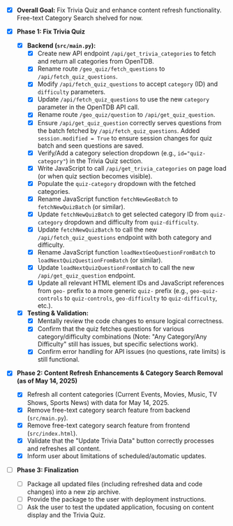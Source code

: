 - [X] **Overall Goal:** Fix Trivia Quiz and enhance content refresh functionality. Free-text Category Search shelved for now.

- [X] **Phase 1: Fix Trivia Quiz**
  - [X] **Backend (`src/main.py`):**
    - [X] Create new API endpoint `/api/get_trivia_categories` to fetch and return all categories from OpenTDB.
    - [X] Rename route `/geo_quiz/fetch_questions` to `/api/fetch_quiz_questions`.
    - [X] Modify `/api/fetch_quiz_questions` to accept `category` (ID) and `difficulty` parameters.
    - [X] Update `/api/fetch_quiz_questions` to use the new `category` parameter in the OpenTDB API call.
    - [X] Rename route `/geo_quiz/question` to `/api/get_quiz_question`.
    - [X] Ensure `/api/get_quiz_question` correctly serves questions from the batch fetched by `/api/fetch_quiz_questions`. Added `session.modified = True` to ensure session changes for quiz batch and seen questions are saved.
    - [X] Verify/Add a category selection dropdown (e.g., `id="quiz-category"`) in the Trivia Quiz section.
    - [X] Write JavaScript to call `/api/get_trivia_categories` on page load (or when quiz section becomes visible).
    - [X] Populate the `quiz-category` dropdown with the fetched categories.
    - [X] Rename JavaScript function `fetchNewGeoBatch` to `fetchNewQuizBatch` (or similar).
    - [X] Update `fetchNewQuizBatch` to get selected category ID from `quiz-category` dropdown and difficulty from `quiz-difficulty`.
    - [X] Update `fetchNewQuizBatch` to call the new `/api/fetch_quiz_questions` endpoint with both category and difficulty.
    - [X] Rename JavaScript function `loadNextGeoQuestionFromBatch` to `loadNextQuizQuestionFromBatch` (or similar).
    - [X] Update `loadNextQuizQuestionFromBatch` to call the new `/api/get_quiz_question` endpoint.
    - [X] Update all relevant HTML element IDs and JavaScript references from `geo-` prefix to a more generic `quiz-` prefix (e.g., `geo-quiz-controls` to `quiz-controls`, `geo-difficulty` to `quiz-difficulty`, etc.).
  - [X] **Testing & Validation:**
    - [X] Mentally review the code changes to ensure logical correctness.
    - [X] Confirm that the quiz fetches questions for various category/difficulty combinations (Note: "Any Category/Any Difficulty" still has issues, but specific selections work).
    - [X] Confirm error handling for API issues (no questions, rate limits) is still functional.

- [X] **Phase 2: Content Refresh Enhancements & Category Search Removal (as of May 14, 2025)**
  - [X] Refresh all content categories (Current Events, Movies, Music, TV Shows, Sports News) with data for May 14, 2025.
  - [X] Remove free-text category search feature from backend (`src/main.py`).
  - [X] Remove free-text category search feature from frontend (`src/index.html`).
  - [X] Validate that the "Update Trivia Data" button correctly processes and refreshes all content.
  - [X] Inform user about limitations of scheduled/automatic updates.

- [ ] **Phase 3: Finalization**
  - [ ] Package all updated files (including refreshed data and code changes) into a new zip archive.
  - [ ] Provide the package to the user with deployment instructions.
  - [ ] Ask the user to test the updated application, focusing on content display and the Trivia Quiz.
